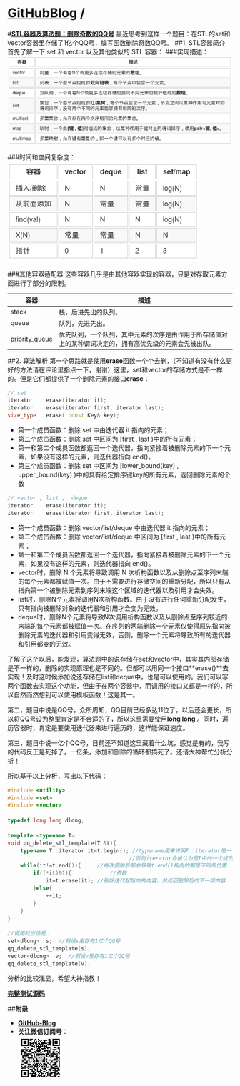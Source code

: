 [**GitHubBlog**](https://github.com/bbxytl/bbxytl.github.com/tree/master/blog#home--githubblog) /
=====
#[**STL容器及算法题：删除奇数的QQ号**](https://github.com/bbxytl/Lean_Demos/tree/master/QQ_Delete_STL/STL容器及算法题：删除奇数的QQ号.md#githubblog-)
最近思考到这样一个题目：在STL的set和vector容器里存储了1亿个QQ号，编写函数删除奇数QQ号。
##1. STL容器简介
首先了解一下 set 和 vector 以及其他类似的 STL 容器：
###实现描述：
![](./image-001.png)

###时间和空间复杂度：
![](./image-002.png)

###其他容器适配器
这些容器几乎是由其他容器实现的容器，只是对存取元素方面进行了部分的限制。

容器 | 描述
--|--
stack                     |栈，后进先出的队列。
queue                   |队列，先进先出。
priority_queue     |优先队列，一个队列，其中元素的次序是由作用于所存储值对上的某种谓词决定的，拥有高优先级的元素会先被出队。

##2. 算法解析
第一个思路就是使用**erase**函数一个个去删，（不知道有没有什么更好的方法请在评论里指点一下，谢谢）这里，set和vector的存储方式是不一样的。但是它们都提供了一个删除元素的接口**erase**：   
```cpp
// set
iterator    erase(iterator it);
iterator    erase(iterator first, iterator last);
size_type   erase( const Key& key);
```
- 第一个成员函数：删除 set 中由迭代器 it 指向的元素；
- 第二个成员函数：删除 set 中区间为 [first , last )中的所有元素；
- 第一和第二个成员函数都返回一个迭代器，指向紧接着被删除元素的下一个元素，如果没有这样的元素，则迭代器指向 end()。
- 第三个成员函数：删除 set 中区间为 [lower_bound(key) , upper_bound(key) )中的具有给定排序键key的所有元素，返回删除元素的个数

```cpp
// vector , list ,  deque
iterator    erase(iterator it);
iterator    erase(iterator first, iterator last);
```
- 第一个成员函数：删除 vector/list/deque 中由迭代器 it 指向的元素；
- 第二个成员函数：删除 vector/list/deque 中区间为 [first , last )中的所有元素；
- 第一和第二个成员函数都返回一个迭代器，指向紧接着被删除元素的下一个元素，如果没有这样的元素，则迭代器指向 end()。
- vector时，删除 N 个元素将导致调用 N 次析构函数以及从删除点至序列末端的每个元素都被赋值一次。由于不需要进行存储空间的重新分配，所以只有从指向第一个被删除元素到序列末端这个区域的迭代器以及引用才会失效。
- list时，删除N个元素将调用N次析构函数。由于没有进行任何重新分配发生，只有指向被删除对象的迭代器和引用才会变为无效。
- deque时，删除N个元素将导致N次调用析构函数以及从删除点至序列较近的末端的每个元素都被赋值一次。在序列的两端删除一个元素仅使得原先指向被删除元素的迭代器和引用变得无效，否则，删除一个元素将导致所有的迭代器和引用都变的无效。

了解了这个以后，能发现，算法题中的说存储在set和vector中，其实其内部存储是不一样的，删除的实现原理也是不同的。但都可以用同一个接口**erase()**去实现！及时这时候添加说还存储在list和deque中，也是可以使用的。我们可以写两个函数去实现这个功能，但由于在两个容器中，而调用的接口又都是一样的，所以自然而然想到可以使用模板函数！这是其一。

第二，题目中说是QQ号，众所周知，QQ目前已经多达11位了，以后还会更长，所以将QQ号设为整型肯定是不合适的了，所以这里需要使用**long long** 。同时，遍历容器时，肯定是要使用迭代器来进行遍历的，这样能保证速度。

第三，题目中说一亿个QQ号，目前还不知道这里藏着什么坑，感觉是有的，我写的代码反正是死掉了，一亿条，添加和删除的循环都搞死了。还请大神帮忙分析分析！

所以基于以上分析，写出以下代码：
```cpp
#include <utility>
#include <set>
#include <vector>

typedef long long dlong;

template <typename T>
void qq_delete_stl_template(T &t){
    typename T::iterator it=t.begin(); //typename用来说明T::iterator是一个类型，
                                      //否则iterator会被认为是T中的一个成员变量
    while(it!=t.end()){     //每次删除后都会导致t.end()指向的都是不同的位置
        if((*it)&1){            //奇数
            it=t.erase(it); //删除迭代起指向的内容，并返回删除后的下一项内容
        }else{
            ++it;
        }
    }
}

//调用时应该是：
set<dlong>  s;  //假设s里存有1亿个QQ号
qq_delete_stl_template(s);
vector<dlong>  v;  //假设v里存有1亿个QQ号
qq_delete_stl_template(v);
```
分析的比较浅显，希望大神指教！

[**完整测试源码**](./qq_delete_stl_template.cpp)

            

##**附录**
- **[GitHub-Blog](http://bbxytl.github.io/)**
- **关注微信订阅号**：     
    ![关注微信订阅号](https://github.com/bbxytl/bbxytl.github.com/blob/master/blog/pages/images/qrcodes/qrcode_100.jpg)



